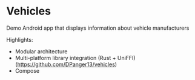 # Vehicles
Demo Android app that displays information about vehicle manufacturers

Highlights:
- Modular architecture
- Multi-platform library integration (Rust + UniFFI) (https://github.com/DPanger13/vehicles)
- Compose
